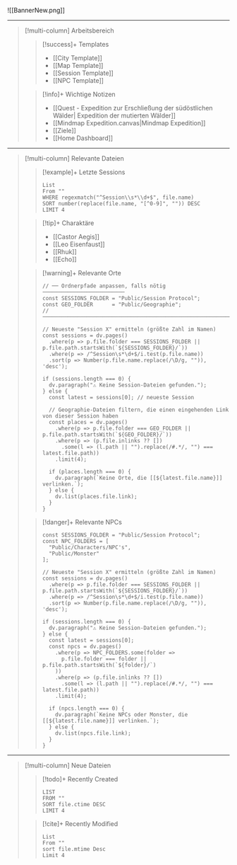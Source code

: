 ![[BannerNew.png]]

---
>[!multi-column] Arbeitsbereich
>
>> [!success]+ Templates
>> - [[City Template]]
>> - [[Map Template]]
>> - [[Session Template]]
>> - [[NPC Template]]
>
>> [!info]+ Wichtige Notizen
>> - [[Quest - Expedition zur Erschließung der südöstlichen Wälder| Expedition der mutierten Wälder]]
>> - [[Mindmap Expedition.canvas|Mindmap Expedition]]
>> - [[Ziele]]
>> - [[Home Dashboard]]

---
> [!multi-column] Relevante Dateien
>
> > [!example]+ Letzte Sessions
>>```dataview
> >List
> >From ""
> >WHERE regexmatch("^Session\\s*\\d+$", file.name)
> >SORT number(replace(file.name, "[^0-9]", "")) DESC
> >LIMIT 4
>
>> [!tip]+ Charaktäre
>> - [[Castor Aegis]]
>> - [[Leo Eisenfaust]]
>> - [[Rhuk]]
>> - [[Echo]]
>
> > [!warning]+ Relevante Orte
> > ```dataviewjs
> > // ── Ordnerpfade anpassen, falls nötig ──────────────────────────
> > const SESSIONS_FOLDER = "Public/Session Protocol";
> > const GEO_FOLDER      = "Public/Geographie";
> > // ───────────────────────────────────────────────────────────────
> >
> > // Neueste "Session X" ermitteln (größte Zahl im Namen)
> > const sessions = dv.pages()
> >   .where(p => p.file.folder === SESSIONS_FOLDER || p.file.path.startsWith(`${SESSIONS_FOLDER}/`))
> >   .where(p => /^Session\s*\d+$/i.test(p.file.name))
> >   .sort(p => Number(p.file.name.replace(/\D/g, "")), 'desc');
> >
> > if (sessions.length === 0) {
> >   dv.paragraph("⚠️ Keine Session-Dateien gefunden.");
> > } else {
> >   const latest = sessions[0]; // neueste Session
> >
> >   // Geographie-Dateien filtern, die einen eingehenden Link von dieser Session haben
> >   const places = dv.pages()
> >     .where(p => p.file.folder === GEO_FOLDER || p.file.path.startsWith(`${GEO_FOLDER}/`))
> >     .where(p => (p.file.inlinks ?? [])
> >       .some(l => (l.path || "").replace(/#.*/, "") === latest.file.path))
> >     .limit(4);
> >
> >   if (places.length === 0) {
> >     dv.paragraph(`Keine Orte, die [[${latest.file.name}]] verlinken.`);
> >   } else {
> >     dv.list(places.file.link);
> >   }
> > }
> > ```
>
>
> > [!danger]+ Relevante NPCs
> > ```dataviewjs
> > const SESSIONS_FOLDER = "Public/Session Protocol";
> > const NPC_FOLDERS = [
> >   "Public/Characters/NPC's",
> >   "Public/Monster"
> > ];
> >
> > // Neueste "Session X" ermitteln (größte Zahl im Namen)
> > const sessions = dv.pages()
> >   .where(p => p.file.folder === SESSIONS_FOLDER || p.file.path.startsWith(`${SESSIONS_FOLDER}/`))
> >   .where(p => /^Session\s*\d+$/i.test(p.file.name))
> >   .sort(p => Number(p.file.name.replace(/\D/g, "")), 'desc');
> >
> > if (sessions.length === 0) {
> >   dv.paragraph("⚠️ Keine Session-Dateien gefunden.");
> > } else {
> >   const latest = sessions[0];
> >   const npcs = dv.pages()
> >     .where(p => NPC_FOLDERS.some(folder =>
> >       p.file.folder === folder || p.file.path.startsWith(`${folder}/`)
> >     ))
> >     .where(p => (p.file.inlinks ?? [])
> >       .some(l => (l.path || "").replace(/#.*/, "") === latest.file.path))
> >     .limit(4);
> >
> >   if (npcs.length === 0) {
> >     dv.paragraph(`Keine NPCs oder Monster, die [[${latest.file.name}]] verlinken.`);
> >   } else {
> >     dv.list(npcs.file.link);
> >   }
> > }
> > ```
>
---
> [!multi-column] Neue Dateien
>
> > [!todo]+ Recently Created
> > ```dataview
> > LIST
> > FROM ""
> > SORT file.ctime DESC
> > LIMIT 4
> > ```
>
> > [!cite]+ Recently Modified
>> ```dataview 
> > List 
> > From ""
> > sort file.mtime Desc
> > Limit 4
> > ```


